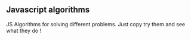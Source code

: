 ## Javascript algorithms
JS Algorithms for solving different problems.  Just copy try them and see what they do !
